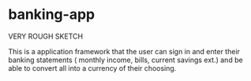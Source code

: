 # banking-app

VERY ROUGH SKETCH

This is a application framework that the user can sign in and enter their banking statements ( monthly income, bills, current savings ext.) and be able to convert all into a currency of their choosing. 

